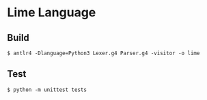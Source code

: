 # Lime Language

## Build

```
$ antlr4 -Dlanguage=Python3 Lexer.g4 Parser.g4 -visitor -o lime
```

## Test

```
$ python -m unittest tests
```